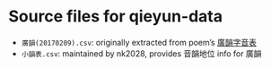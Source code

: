 # Source files for qieyun-data

- `廣韻(20170209).csv`: originally extracted from poem’s [廣韻字音表](https://zhuanlan.zhihu.com/p/20430939)
- `小韻表.csv`: maintained by nk2028, provides 音韻地位 info for 廣韻
